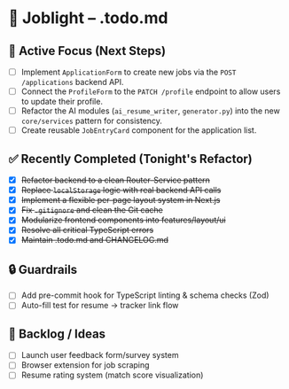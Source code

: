 # 💼 Joblight – .todo.md

## 🧠 Active Focus (Next Steps)
- [ ] Implement `ApplicationForm` to create new jobs via the `POST /applications` backend API.
- [ ] Connect the `ProfileForm` to the `PATCH /profile` endpoint to allow users to update their profile.
- [ ] Refactor the AI modules (`ai_resume_writer`, `generator.py`) into the new `core/services` pattern for consistency.
- [ ] Create reusable `JobEntryCard` component for the application list.

## ✅ Recently Completed (Tonight's Refactor)
- [x] ~~Refactor backend to a clean Router-Service pattern~~
- [x] ~~Replace `localStorage` logic with real backend API calls~~
- [x] ~~Implement a flexible per-page layout system in Next.js~~
- [x] ~~Fix `.gitignore` and clean the Git cache~~
- [x] ~~Modularize frontend components into features/layout/ui~~
- [x] ~~Resolve all critical TypeScript errors~~
- [x] ~~Maintain .todo.md and CHANGELOG.md~~

## 🔒 Guardrails
- [ ] Add pre-commit hook for TypeScript linting & schema checks (Zod)
- [ ] Auto-fill test for resume → tracker link flow

## 🚧 Backlog / Ideas
- [ ] Launch user feedback form/survey system
- [ ] Browser extension for job scraping
- [ ] Resume rating system (match score visualization)